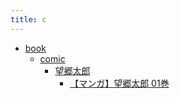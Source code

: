 ```yaml
---
title: c
---
```



- [book](/n/c/book/index.md)
    - [comic](/n/c/book/comic/index.md)
        - [望郷太郎](/n/c/book/comic/望郷太郎/index.md)
            - [【マンガ】望郷太郎 01巻](/d/2022/04/27/【マンガ】望郷太郎_01巻.md)





